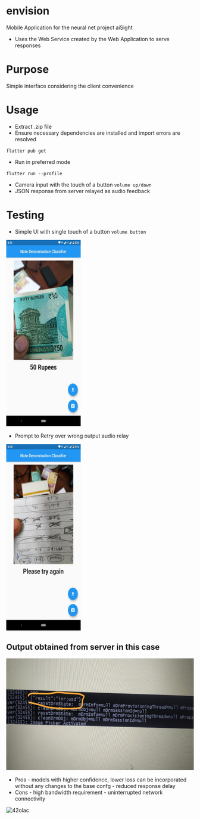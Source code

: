 # envision
Mobile Application for the neural net project aiSight

* Uses the Web Service created by the Web Application to serve responses

# Purpose 
Simple interface considering the client convenience 


# Usage

* Extract .zip file 
* Ensure necessary dependencies are installed and import errors are resolved
```
flutter pub get
```
* Run in preferred mode
```
flutter run --profile
```

* Camera input with the touch of a button ```volume up/down```
* JSON response from server relayed as audio feedback 

# Testing

* Simple UI with single touch of a button ```volume button```

<img src="outs/4.jpg" width="200" height="500">

* Prompt to Retry over wrong output audio relay

<img src="outs/5.jpg" width="200" height = "500">

## Output obtained from server in this case

<img src="outs/1.jpg" width="600" height = "300">

* Pros - models with higher confidence, lower loss can be incorporated without any changes to the base confg
       - reduced response delay
* Cons - high bandwidth requirement
       - uninterrupted network connectivity
       
![42olac](https://user-images.githubusercontent.com/43638852/82764189-968f2500-9e2a-11ea-86a8-3a2e6cfcecbf.gif)
